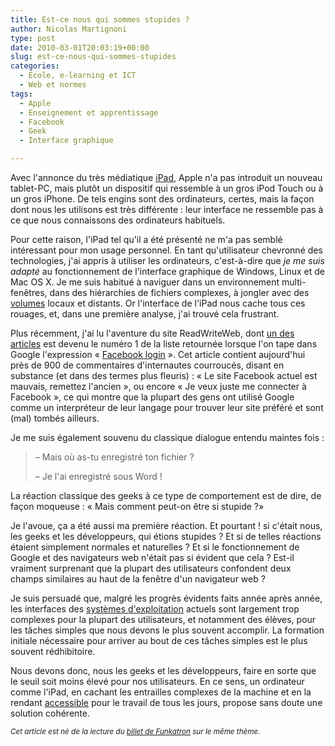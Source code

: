 ```yaml
---
title: Est-ce nous qui sommes stupides ?
author: Nicolas Martignoni
type: post
date: 2010-03-01T20:03:19+00:00
slug: est-ce-nous-qui-sommes-stupides
categories:
  - École, e-learning et ICT
  - Web et normes
tags:
  - Apple
  - Enseignement et apprentissage
  - Facebook
  - Geek
  - Interface graphique

---
```

Avec l'annonce du très médiatique [iPad][1], Apple n'a pas introduit un nouveau tablet-PC, mais plutôt un dispositif qui ressemble à un gros iPod Touch ou à un gros iPhone. De tels engins sont des ordinateurs, certes, mais la façon dont nous les utilisons est très différente : leur interface ne ressemble pas à ce que nous connaissons des ordinateurs habituels.

Pour cette raison, l'iPad tel qu'il a été présenté ne m'a pas semblé intéressant pour mon usage personnel. En tant qu'utilisateur chevronné des technologies, j'ai appris à utiliser les ordinateurs, c'est-à-dire que _je me suis adapté_ au fonctionnement de l'interface graphique de Windows, Linux et de Mac OS X. Je me suis habitué à naviguer dans un environnement multi-fenêtres, dans des hiérarchies de fichiers complexes, à jongler avec des [volumes][2] locaux et distants. Or l'interface de l'iPad nous cache tous ces rouages, et, dans une première analyse, j'ai trouvé cela frustrant.

<!--more-->

Plus récemment, j'ai lu l'aventure du site ReadWriteWeb, dont [un des articles][3] est devenu le numéro 1 de la liste retournée lorsque l'on tape dans Google l'expression « [Facebook login][4] ». Cet article contient aujourd'hui près de 900 de commentaires d'internautes courroucés, disant en substance (et dans des termes plus fleuris) : « Le site Facebook actuel est mauvais, remettez l'ancien », ou encore « Je veux juste me connecter à Facebook », ce qui montre que la plupart des gens ont utilisé Google comme un interpréteur de leur langage pour trouver leur site préféré et sont (mal) tombés ailleurs.

Je me suis également souvenu du classique dialogue entendu maintes fois :

> – Mais où as-tu enregistré ton fichier ?
>
> – Je l'ai enregistré sous Word !

La réaction classique des geeks à ce type de comportement est de dire, de façon moqueuse : « Mais comment peut-on être si stupide ?»

Je l'avoue, ça a été aussi ma première réaction. Et pourtant ! si c'était nous, les geeks et les développeurs, qui étions stupides ? Et si de telles réactions étaient simplement normales et naturelles ? Et si le fonctionnement de Google et des navigateurs web n'était pas si évident que cela ? Est-il vraiment surprenant que la plupart des utilisateurs confondent deux champs similaires au haut de la fenêtre d'un navigateur web ?

Je suis persuadé que, malgré les progrès évidents faits année après année, les interfaces des [systèmes d'exploitation][5] actuels sont largement trop complexes pour la plupart des utilisateurs, et notamment des élèves, pour les tâches simples que nous devons le plus souvent accomplir. La formation initiale nécessaire pour arriver au bout de ces tâches simples est le plus souvent rédhibitoire.

Nous devons donc, nous les geeks et les développeurs, faire en sorte que le seuil soit moins élevé pour nos utilisateurs. En ce sens, un ordinateur comme l'iPad, en cachant les entrailles complexes de la machine et en la rendant [accessible][6] pour le travail de tous les jours, propose sans doute une solution cohérente.

_<small>Cet article est né de la lecture du [billet de Funkatron][7] sur le même thème.</small>_

 [1]: https://www.apple.com/chfr/ipad/
 [2]: https://fr.wikipedia.org/wiki/Volume_%28informatique%29
 [3]: http://www.readwriteweb.com/archives/facebook_wants_to_be_your_one_true_login.php
 [4]: https://www.google.com/search?q=Facebook+login
 [5]: https://fr.wikipedia.org/wiki/Syst%C3%A8me_d%27exploitation
 [6]: https://fr.wikipedia.org/wiki/Accessibilité
 [7]: http://funkatron.com/posts/were-the-stupid-ones-facebook-google-and-our-failure-as-developers.html

